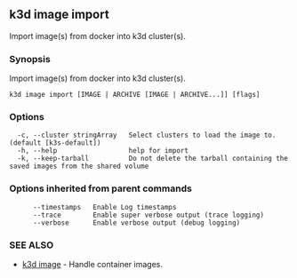 ## k3d image import

Import image(s) from docker into k3d cluster(s).

### Synopsis

Import image(s) from docker into k3d cluster(s).

```
k3d image import [IMAGE | ARCHIVE [IMAGE | ARCHIVE...]] [flags]
```

### Options

```
  -c, --cluster stringArray   Select clusters to load the image to. (default [k3s-default])
  -h, --help                  help for import
  -k, --keep-tarball          Do not delete the tarball containing the saved images from the shared volume
```

### Options inherited from parent commands

```
      --timestamps   Enable Log timestamps
      --trace        Enable super verbose output (trace logging)
      --verbose      Enable verbose output (debug logging)
```

### SEE ALSO

* [k3d image](k3d_image.md)	 - Handle container images.

